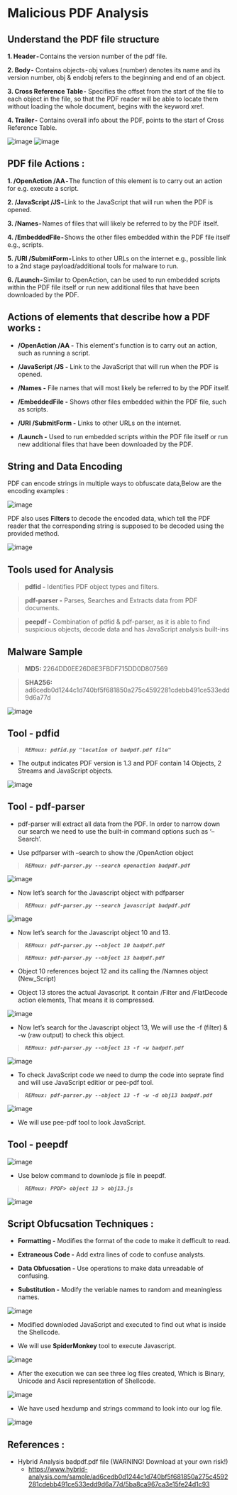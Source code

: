 # Malicious PDF Analysis

## Understand the PDF file structure

**1. Header -** Contains the version number of the pdf file.

**2. Body -** Contains objects - obj values (number) denotes its name and its version number, obj & endobj refers to the beginning and end of an object.

**3. Cross Reference Table -** Specifies the offset from the start of the file to each object in the file, so that the PDF reader will be able to locate them without loading the whole document, begins with the keyword xref.

**4. Trailer -** Contains overall info about the PDF, points to the start of Cross Reference Table.



![image](https://user-images.githubusercontent.com/43460691/208238136-81d3926f-1a81-45ab-bf9a-fe207c73c6b5.png)
![image](https://user-images.githubusercontent.com/43460691/208238820-669ea948-8466-41a4-a9ce-8c076ee15c66.png)


## PDF file Actions :

**1. /OpenAction /AA -** The function of this element is to carry out an action for e.g. execute a script.

**2. /JavaScript /JS -** Link to the JavaScript that will run when the PDF is opened.

**3. /Names -** Names of files that will likely be referred to by the PDF itself.

**4. /EmbeddedFile -** Shows the other files embedded within the PDF file itself e.g., scripts.

**5. /URI /SubmitForm -** Links to other URLs on the internet e.g., possible link to a 2nd stage payload/additional tools for malware to run.

**6. /Launch -** Similar to OpenAction, can be used to run embedded scripts within the PDF file itself or run new additional files that have been downloaded by the PDF.


## Actions of elements that describe how a PDF works :

- **/OpenAction /AA -** This element's function is to carry out an action, such as running a script.

- **/JavaScript /JS -** Link to the JavaScript that will run when the PDF is opened.

- **/Names -** File names that will most likely be referred to by the PDF itself.

- **/EmbeddedFile -** Shows other files embedded within the PDF file, such as scripts.

- **/URI /SubmitForm -** Links to other URLs on the internet.

- **/Launch -** Used to run embedded scripts within the PDF file itself or run new additional files that have been downloaded by the PDF.

## String and Data Encoding

PDF can encode strings in multiple ways to obfuscate data,Below are the encoding examples :

![image](https://user-images.githubusercontent.com/43460691/208233540-9b6b7a92-3b19-4df8-97ef-d602a4304682.png)


PDF also uses **Filters** to decode the encoded data, which tell the PDF reader that the corresponding string is supposed to be decoded using the provided method.

![image](https://user-images.githubusercontent.com/43460691/208233728-3895976e-4075-42ab-a93a-1362992daaf5.png)

## Tools used for Analysis

> **pdfid -** Identifies PDF object types and filters.

> **pdf-parser -** Parses, Searches and Extracts data from PDF documents.

> **peepdf -** Combination of pdfid & pdf-parser, as it is able to find suspicious objects, decode data and has JavaScript analysis built-ins

## Malware Sample

> **MD5:** 2264DD0EE26D8E3FBDF715DD0D807569

> **SHA256:** ad6cedb0d1244c1d740bf5f681850a275c4592281cdebb491ce533edd9d6a77d

![image](https://user-images.githubusercontent.com/43460691/208060601-33e1377c-7130-4597-9ec7-ae7a6aaa1dc3.png)

## Tool - pdfid

> ***`REMnux: pdfid.py "location of badpdf.pdf file"`***

- The output indicates PDF version is 1.3 and PDF contain 14 Objects, 2 Streams and JavaScript objects.


![image](https://user-images.githubusercontent.com/43460691/208269358-102f0d01-9926-4090-b187-062beb83c5d2.png)
 

## Tool - pdf-parser

- pdf-parser will extract all data from the PDF. In order to narrow down our search we need to use the built-in command options such as ‘–Search’.

- Use pdfparser with –search to show the /OpenAction object

> ***`REMnux: pdf-parser.py --search openaction badpdf.pdf`***


![image](https://user-images.githubusercontent.com/43460691/208269784-d3322e4d-c360-4da2-b389-7af14f06f0ec.png)

- Now let’s search for the Javascript object with pdfparser

> ***`REMnux: pdf-parser.py --search javascript badpdf.pdf`***

![image](https://user-images.githubusercontent.com/43460691/208270822-a637ac47-81d0-4914-bce4-b0a038359c29.png)

- Now let’s search for the Javascript object 10 and 13.

> ***`REMnux: pdf-parser.py --object 10 badpdf.pdf`***

> ***`REMnux: pdf-parser.py --object 13 badpdf.pdf`***

- Object 10 references boject 12 and its calling the /Namnes object (New_Script)

- Object 13 stores the actual Javascript. It contain /Filter and /FlatDecode action elements, That means it is compressed.


![image](https://user-images.githubusercontent.com/43460691/208271229-15edb796-1ceb-44d5-82ab-2deaee61539a.png)


- Now let’s search for the Javascript object 13, We will use the -f (filter) & -w (raw output) to check this object.

> ***`REMnux: pdf-parser.py --object 13 -f -w badpdf.pdf`***

![image](https://user-images.githubusercontent.com/43460691/208271756-7d526e0b-9392-4904-997a-3fbd9343eaba.png)

- To check JavaScript code we need to dump the code into seprate find and will use JavaScript editior or pee-pdf tool.

> ***`REMnux: pdf-parser.py --object 13 -f -w -d obj13 badpdf.pdf`***

![image](https://user-images.githubusercontent.com/43460691/208271865-c0fa5527-b257-43f3-b823-d9f74eaec199.png)

- We will use pee-pdf tool to look JavaScript.

## Tool - peepdf

![image](https://user-images.githubusercontent.com/43460691/208271979-736af618-994b-424e-8f5c-99c86acb0e32.png)

- Use below command to downlode js file in peepdf.

> ***`REMnux: PPDF> object 13 > obj13.js`***

![image](https://user-images.githubusercontent.com/43460691/208673609-0dfe52cf-a1fc-465b-9dea-27757ed7d58a.png)

## Script Obfucsation Techniques :

- **Formatting -** Modifies the format of the code to make it defficult to read.

- **Extraneous Code -** Add extra lines of code to confuse analysts.

- **Data Obfucsation -** Use operations to make data unreadable of confusing.

- **Substitution -** Modify the veriable names to random and meaningless names.

![image](https://user-images.githubusercontent.com/43460691/208677682-a5f8d908-d44d-4630-9680-a0b3b96c192e.png)

- Modified downloded JavaScript and executed to find out what is inside the Shellcode.

- We will use **SpiderMonkey** tool to execute Javascript.

![image](https://user-images.githubusercontent.com/43460691/208923459-d16ab616-73ce-4152-aa41-0b1bc66c4743.png)

- After the execution we can see three log files created, Which is Binary, Unicode and Ascii representation of Shellcode.

![image](https://user-images.githubusercontent.com/43460691/208924027-b457e22c-1760-4893-92fa-1b0699927e7d.png)

- We have used hexdump and strings command to look into our log file.

![image](https://user-images.githubusercontent.com/43460691/208925940-c8d225a9-c87f-457b-8a69-d37a207a6aec.png)

## References :

- Hybrid Analysis badpdf.pdf file (WARNING! Download at your own risk!)
  - https://www.hybrid-analysis.com/sample/ad6cedb0d1244c1d740bf5f681850a275c4592281cdebb491ce533edd9d6a77d/5ba8ca967ca3e15fe24d1c93
  

























